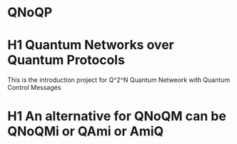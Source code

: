 # QNoQP
# H1 Quantum Networks over Quantum Protocols
This is the introduction project for Q^2^N 
Quantum Netweork with Quantum Control Messages

# H1 An alternative for QNoQM can be QNoQMi or QAmi or AmiQ
